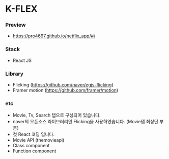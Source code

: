 # K-FLEX

### Preview
-   https://pro4697.github.io/netflix_app/#/

### Stack
-   React JS

### Library
- Flicking (https://github.com/naver/egjs-flicking)
- Framer motion (https://github.com/framer/motion)  

### etc
-   Movie, Tv, Search 탭으로 구성되어 있습니다.
-   naver의 오픈소스 라이브러리인 Flicking을 사용하였습니다. (Movie탭 최상단 부분)
-   첫 React 코딩 입니다.
-   Movie API (themovieapi)
-   Class component
-   Function component
